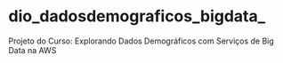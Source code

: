 # dio_dadosdemograficos_bigdata_
Projeto do Curso: Explorando Dados Demográficos com Serviços de Big Data na AWS

